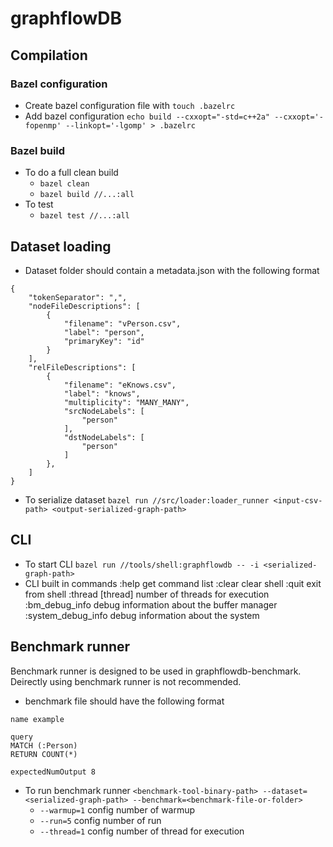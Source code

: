 # graphflowDB

## Compilation

### Bazel configuration
- Create bazel configuration file with `touch .bazelrc`
- Add bazel configuration `echo build --cxxopt="-std=c++2a" --cxxopt='-fopenmp' --linkopt='-lgomp' > .bazelrc`

### Bazel build
- To do a full clean build
  - `bazel clean`
  - `bazel build //...:all`
- To test
  - `bazel test //...:all` 

## Dataset loading
- Dataset folder should contain a metadata.json with the following format
```
{
    "tokenSeparator": ",",
    "nodeFileDescriptions": [
        {
            "filename": "vPerson.csv",
            "label": "person",
            "primaryKey": "id"
        }
    ],
    "relFileDescriptions": [
        {
            "filename": "eKnows.csv",
            "label": "knows",
            "multiplicity": "MANY_MANY",
            "srcNodeLabels": [
                "person"
            ],
            "dstNodeLabels": [
                "person"
            ]
        },
    ]
}
```
- To serialize dataset `bazel run //src/loader:loader_runner <input-csv-path> <output-serialized-graph-path>`

## CLI
- To start CLI `bazel run //tools/shell:graphflowdb -- -i <serialized-graph-path>`
- CLI built in commands
    :help     get command list
    :clear     clear shell
    :quit     exit from shell
    :thread [thread]     number of threads for execution
    :bm_debug_info     debug information about the buffer manager
    :system_debug_info     debug information about the system
  
## Benchmark runner
Benchmark runner is designed to be used in graphflowdb-benchmark. Deirectly using benchmark runner is not recommended.
- benchmark file should have the following format
```
name example

query
MATCH (:Person)
RETURN COUNT(*)

expectedNumOutput 8

```
- To run benchmark runner `<benchmark-tool-binary-path> --dataset=<serialized-graph-path> --benchmark=<benchmark-file-or-folder>`
  - `--warmup=1` config number of warmup
  - `--run=5` config number of run
  - `--thread=1` config number of thread for execution
